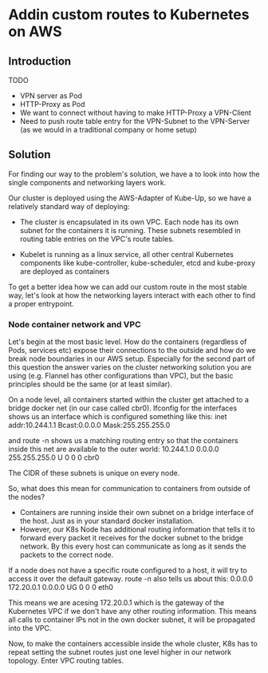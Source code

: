 # Addin custom routes to Kubernetes on AWS

## Introduction

TODO
- VPN server as Pod
- HTTP-Proxy as Pod
- We want to connect without having to make HTTP-Proxy a VPN-Client
- Need to push route table entry for the VPN-Subnet to the VPN-Server (as we would in a traditional company or home setup)

## Solution
For finding our way to the problem's solution, we have a to look into how the single components and networking layers work. 

Our cluster is deployed using the AWS-Adapter of Kube-Up, so we have a relatively standard way of deploying:
- The cluster is encapsulated in its own VPC. Each node has its own subnet for the containers it is running. 
  These subnets resembled in routing table entries on the VPC's route tables.
  
 - Kubelet is running as a linux service, all other central Kubernetes components like kube-controller, kube-scheduler, etcd and kube-proxy are deployed as containers
 
 To get a better idea how we can add our custom route in the most stable way, let's look at how the networking layers interact with each other to find a proper entrypoint.
 
 ### Node container network and VPC
 Let's begin at the most basic level. How do the containers (regardless of Pods, services etc) expose their connections to the outside and how do we break node boundaries in our AWS setup.
 Especially for the second part of this question the answer varies on the cluster networking solution you are using (e.g. Flannel has other configurations than VPC), but the basic principles should be the same (or at least similar).
 
 On a node level, all containers started within the cluster get attached to a bridge docker net (in our case called cbr0). Ifconfig for the interfaces shows us an interface which is configured something like this:
 inet addr:10.244.1.1  Bcast:0.0.0.0  Mask:255.255.255.0
 
 and route -n shows us a matching routing entry so that the containers inside this net are available to the outer world:
 10.244.1.0      0.0.0.0         255.255.255.0   U     0      0        0 cbr0
 
 The CIDR of these subnets is unique on every node.
 
 So, what does this mean for communication to containers from outside of the nodes?
 - Containers are running inside their own subnet on a bridge interface of the host. Just as in your standard docker installation.
 - However, our K8s Node has additional routing information that tells it to forward every packet it receives for the docker subnet to the bridge network. By this every host can communicate as long as it sends the packets to the correct node.

If a node does not have a specific route configured to a host, it will try to access it over the default gateway. route -n also tells us about this:
0.0.0.0         172.20.0.1      0.0.0.0         UG    0      0        0 eth0

This means we are acesing 172.20.0.1 which is the gateway of the Kubernetes VPC if we don't have any other routing information. This means all calls to container IPs not in the own docker subnet, it will be propagated into the VPC.

Now, to make the containers accessible inside the whole cluster, K8s has to repeat setting the subnet routes just one level higher in our network topology. Enter VPC routing tables.
